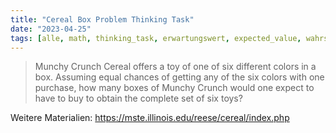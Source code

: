 ```yaml
---
title: "Cereal Box Problem Thinking Task"
date: "2023-04-25"
tags: [alle, math, thinking_task, erwartungswert, expected_value, wahrscheinlichkeit, probability, monte_carlo, simulation, experiment, daten, unterricht, modellierung, stochastik, cereals, cornflakes, projekt, stochastik]
---
```


>Munchy Crunch Cereal offers a toy of one of six different colors in a box. Assuming equal chances of getting any of the six colors with one purchase, how many boxes of Munchy Crunch would one expect to have to buy to obtain the complete set of six toys?

Weitere Materialien: https://mste.illinois.edu/reese/cereal/index.php
